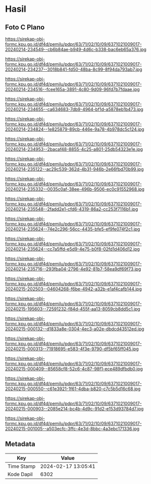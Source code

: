 # Hasil

## Foto C Plano

https://sirekap-obj-formc.kpu.go.id/df4d/pemilu/pdpr/63/71/02/10/09/6371021009017-20240214-234549--cb6b84ae-b949-4d6c-b338-bac6eb65a376.jpg

https://sirekap-obj-formc.kpu.go.id/df4d/pemilu/pdpr/63/71/02/10/09/6371021009017-20240214-234237--3018b841-fd50-48ba-8c99-8f94da793ab7.jpg

https://sirekap-obj-formc.kpu.go.id/df4d/pemilu/pdpr/63/71/02/10/09/6371021009017-20240214-234516--fcee165a-3891-4c80-9d09-96fd7b7fdaae.jpg

https://sirekap-obj-formc.kpu.go.id/df4d/pemilu/pdpr/63/71/02/10/09/6371021009017-20240214-234655--ca634683-7db9-4964-bf1d-a5878eb1b473.jpg

https://sirekap-obj-formc.kpu.go.id/df4d/pemilu/pdpr/63/71/02/10/09/6371021009017-20240214-234824--1e825879-89cb-446e-9a78-4b978dc5c124.jpg

https://sirekap-obj-formc.kpu.go.id/df4d/pemilu/pdpr/63/71/02/10/09/6371021009017-20240214-234953--2bacaf48-8855-4c25-a801-25db54323e1e.jpg

https://sirekap-obj-formc.kpu.go.id/df4d/pemilu/pdpr/63/71/02/10/09/6371021009017-20240214-235122--ac29c539-362d-4b31-946b-2e66fbd70b99.jpg

https://sirekap-obj-formc.kpu.go.id/df4d/pemilu/pdpr/63/71/02/10/09/6371021009017-20240214-235332--0035c0af-38ee-496b-9506-ec0c91552968.jpg

https://sirekap-obj-formc.kpu.go.id/df4d/pemilu/pdpr/63/71/02/10/09/6371021009017-20240214-235548--2fadd2e1-cfd6-4319-86a2-cc253f7116b1.jpg

https://sirekap-obj-formc.kpu.go.id/df4d/pemilu/pdpr/63/71/02/10/09/6371021009017-20240214-235624--74e2c296-56cc-4435-bfe5-ef9fe074f2c1.jpg

https://sirekap-obj-formc.kpu.go.id/df4d/pemilu/pdpr/63/71/02/10/09/6371021009017-20240214-235624--cc7a5ffd-e5d9-4e75-b0f8-02fd1d406d12.jpg

https://sirekap-obj-formc.kpu.go.id/df4d/pemilu/pdpr/63/71/02/10/09/6371021009017-20240214-235716--293fba04-2796-4e92-81b7-58ea9df69f73.jpg

https://sirekap-obj-formc.kpu.go.id/df4d/pemilu/pdpr/63/71/02/10/09/6371021009017-20240215-202503--04604268-f6be-4942-a32b-e1af4cafb144.jpg

https://sirekap-obj-formc.kpu.go.id/df4d/pemilu/pdpr/63/71/02/10/09/6371021009017-20240215-195603--72591232-f84d-455f-aa13-8059cb8dd5c1.jpg

https://sirekap-obj-formc.kpu.go.id/df4d/pemilu/pdpr/63/71/02/10/09/6371021009017-20240215-000132--d1833a8e-0304-4ec3-a02e-dbdcd43512ed.jpg

https://sirekap-obj-formc.kpu.go.id/df4d/pemilu/pdpr/63/71/02/10/09/6371021009017-20240215-000313--71918695-e583-4f3e-9790-df5bf65ff045.jpg

https://sirekap-obj-formc.kpu.go.id/df4d/pemilu/pdpr/63/71/02/10/09/6371021009017-20240215-000409--85658cf8-52c6-4c87-98f1-ece489dfbdb0.jpg

https://sirekap-obj-formc.kpu.go.id/df4d/pemilu/pdpr/63/71/02/10/09/6371021009017-20240215-000550--c61e3921-1f61-4dba-b820-c7c5b5d16c68.jpg

https://sirekap-obj-formc.kpu.go.id/df4d/pemilu/pdpr/63/71/02/10/09/6371021009017-20240215-000903--2085e214-bc4b-4d9c-91d2-e153d93784d7.jpg

https://sirekap-obj-formc.kpu.go.id/df4d/pemilu/pdpr/63/71/02/10/09/6371021009017-20240215-001005--a503ecfc-3ffc-4e3d-8bbc-4a3ebc171336.jpg


## Metadata

| Key        | Value               |
| ---------- | ------------------- |
| Time Stamp | 2024-02-17 13:05:41 |
| Kode Dapil | 6302                |



